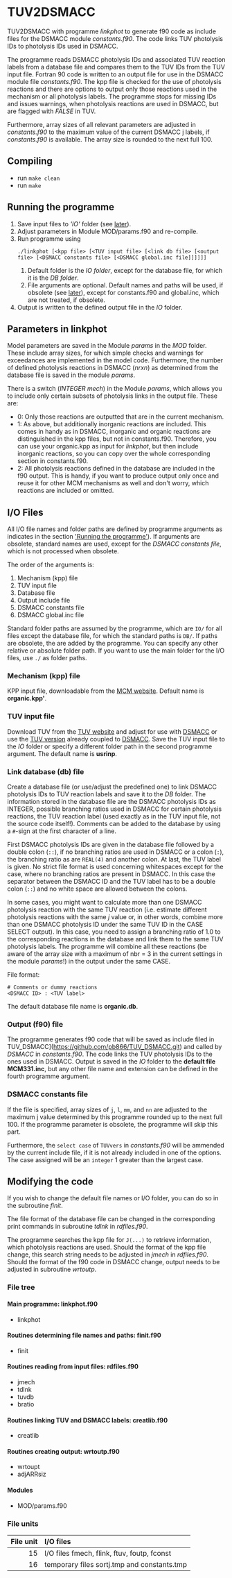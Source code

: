 # TUV2DSMACC

TUV2DSMACC with programme _linkphot_ to generate f90 code as include
files for the DSMACC module _constants.f90_. The code links TUV photolysis
IDs to photolysis IDs used in DSMACC.

The programme reads DSMACC photolysis IDs and associated TUV reaction
labels from a database file and compares them to the TUV IDs from the TUV
input file. Fortran 90 code is written to an output file for use in the
DSMACC module file _constants.f90_. The kpp file is checked for the use
of photolysis reactions and there are options to output only those
reactions used in the mechanism or all photolysis labels. The programme
stops for missing IDs and issues warnings, when photolysis reactions are
used in DSMACC, but are flagged with _FALSE_ in TUV.

Furthermore, array sizes of all relevant parameters are adjusted in
_constants.f90_ to the maximum value of the current DSMACC j labels,
if _constants.f90_ is available. The array size is rounded to the next
full 100.

## Compiling

- run `make clean`
- run `make`

## Running the programme

1. Save input files to _'IO'_ folder (see [later](#io-files)).
2. Adjust parameters in Module MOD/params.f90 and re-compile.
3. Run programme using
   ```
   ./linkphot [<kpp file> [<TUV input file> [<link db file> [<output file> [<DSMACC constants file> [<DSMACC global.inc file]]]]]]
   ```
    1. Default folder is the _IO folder_, except for the database file,
       for which it is the _DB folder_.
    2. File arguments are optional. Default names and paths will be used,
       if obsolete (see [later](#io-files)), except for constants.f90 and
       global.inc, which are not treated, if obsolete.
4. Output is written to the defined output file in the _IO_ folder.


## Parameters in linkphot

Model parameters are saved in the Module _params_ in the _MOD_ folder.
These include array sizes, for which simple checks and warnings for
exceedances are implemented in the model code. Furthermore, the number  
of defined photolysis reactions in DSMACC (_nrxn_) as determined from the
database file is saved in the module _params_.

There is a switch (_INTEGER mech_) in the Module _params_, which allows
you to include only certain subsets of photolysis links in the output
file. These are:

- 0: Only those reactions are outputted that are in the current mechanism.
- 1: As above, but additionally inorganic reactions are included. This
     comes in handy as in DSMACC, inorganic and organic reactions are
     distinguished in the kpp files, but not in constants.f90. Therefore,
     you can use your organic.kpp as input for _linkphot_, but then include
     inorganic reactions, so you can copy over the whole corresponding
     section in constants.f90.
- 2: All photolysis reactions defined in the database are included in the
     f90 output. This is handy, if you want to produce output only once
     and reuse it for other MCM mechanisms as well and don't worry, which
     reactions are included or omitted.


## I/O Files

All I/O file names and folder paths are defined by programme arguments as
indicates in the section ['Running the programme'](#running-the-programme)).
If arguments are obsolete, standard names are used, except for the _DSMACC
constants file_, which is not processed when obsolete.

The order of the arguments is:
1. Mechanism (kpp) file
2. TUV input file
3. Database file
4. Output include file
5. DSMACC constants file
6. DSMACC global.inc file

Standard folder paths are assumed by the programme, which are `IO/` for
all files except the database file, for which the standard paths is `DB/`.
If paths are obsolete, the are added by the programme. You can specify any
other relative or absolute folder path. If you want to use the main folder
for the I/O files, use `./` as folder paths.


### Mechanism (kpp) file

KPP input file, downloadable from the [MCM website](http://mcm.leeds.ac.uk/MCM/).
Default name is __organic.kpp'__.


### TUV input file

Download TUV from the [TUV website](https://www2.acom.ucar.edu/modeling/tropospheric-ultraviolet-and-visible-tuv-radiation-model) and adjust for use with [DSMACC](https://github.com/wolfiex/DSMACC-testing)
or use the [TUV version](https://github.com/pb866/TUV_DSMACC.git) already
coupled to [DSMACC](https://github.com/wolfiex/DSMACC-testing).
Save the TUV input file to the _IO_ folder or specify a different folder
path in the second programme argument. The default name is __usrinp__.


### Link database (db) file

Create a database file (or use/adjust the predefined one) to link DSMACC
photolysis IDs to TUV reaction labels and save it to the _DB_ folder.
The information stored in the database file are the DSMACC photolysis IDs
as INTEGER, possible branching ratios used in DSMACC for certain photolysis
reactions, the TUV reaction label (used exactly as in the TUV input file,
not the source code itself!). Comments can be added to the database by
using a `#`-sign at the first character of a line.

First DSMACC photolysis IDs are given in the database file followed by a
double colon (`::`), if no branching ratios are used in DSMACC or a colon
(`:`), the branching ratio as are `REAL(4)` and another colon. At last,
the TUV label is given. No strict file format is used concerning whitespaces
except for the case, where no branching ratios are present in DSMACC. In
this case the separator between the DSMACC ID and the TUV label has to be
a double colon (`::`) and no white space are allowed between the colons.

In some cases, you might want to calculate more than one DSMACC photolysis
reaction with the same TUV reaction (i.e. estimate different photolysis
reactions with the same _j_ value or, in other words, combine more than
one DSMACC photolysis ID under the same TUV ID in the CASE SELECT output).
In this case, you need to assign a branching ratio of 1.0 to the corresponding
reactions in the database and link them to the same TUV photolysis labels.
The programme will combine all these reactions (be aware of the array size
with a maximum of nbr = 3 in the current settings in the module _params_!)
in the output under the same CASE.

File format:
```
# Comments or dummy reactions
<DSMACC ID> : <TUV label>
```
The default database file name is __organic.db__.


### Output (f90) file

The programme generates f90 code that will be saved as include filed in
TUV_DSMACC](https://github.com/pb866/TUV_DSMACC.git) and called by
_DSMACC_ in _constants.f90_. The code links the TUV photolysis IDs to the
ones used in DSMACC. Output is saved in the _IO_ folder to the
__default file MCM331.inc__, but any other file name and extension can be
defined in the fourth programme argument.


### DSMACC constants file

If the file is specified, array sizes of `j`, `l`, `mm`, and `nn` are
adjusted to the maximum j value determined by this programme rounded up
to the next full 100. If the programme parameter is obsolete, the
programme will skip this part.

Furthermore, the `select case` of `TUVvers` in _constants.f90_ will be
ammended by the current include file, if it is not already included in
one of the options. The case assigned will be an `integer` 1 greater than
the largest case.


## Modifying the code

If you wish to change the default file names or I/O folder, you can do
so in the subroutine _finit_.

The file format of the database file can be changed in the corresponding
print commands in subroutine _tdlnk_ in _rdfiles.f90_.

The programme searches the kpp file for `J(...)` to retrieve information,
which photolysis reactions are used. Should the format of the kpp file
change, this search string needs to be adjusted in _jmech_ in _rdfiles.f90_.
Should the format of the f90 code in DSMACC change, output needs to be
adjusted in subroutine _wrtoutp_.


### File tree

#### Main programme: linkphot.f90

- linkphot


#### Routines determining file names and paths: finit.f90

- finit


#### Routines reading from input files: rdfiles.f90

- jmech
- tdlnk
- tuvdb
- bratio

#### Routines linking TUV and DSMACC labels: creatlib.f90

- creatlib


#### Routines creating output: wrtoutp.f90

- wrtoupt
- adjARRsiz

#### Modules

- MOD/params.f90


### File units

File unit | I/O files
---------:|:-------------------------------------------
   15     | I/O files fmech, flink, ftuv, foutp, fconst
   16     | temporary files sortj.tmp and constants.tmp
